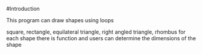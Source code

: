 #Introduction

This program can draw shapes using loops

square, rectangle, equilateral triangle, right angled triangle, rhombus
for each shape there is function and users can determine the dimensions of the shape
